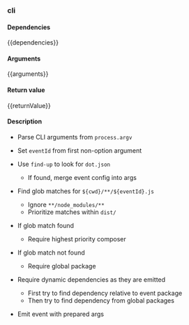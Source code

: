### cli

#### Dependencies

{{dependencies}}

#### Arguments

{{arguments}}

#### Return value

{{returnValue}}

#### Description

- Parse CLI arguments from `process.argv`
- Set `eventId` from first non-option argument

- Use `find-up` to look for `dot.json`

  - If found, merge event config into args

- Find glob matches for `${cwd}/**/${eventId}.js`

  - Ignore `**/node_modules/**`
  - Prioritize matches within `dist/`

- If glob match found

  - Require highest priority composer

- If glob match not found

  - Require global package

- Require dynamic dependencies as they are emitted

  - First try to find dependency relative to event package
  - Then try to find dependency from global packages

- Emit event with prepared args
